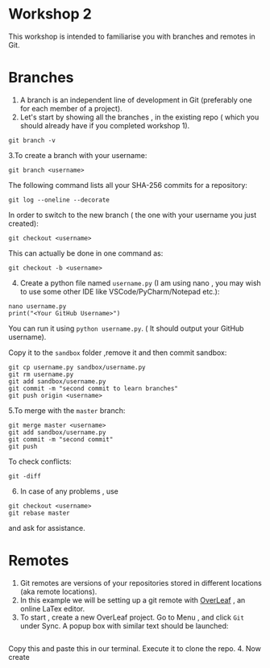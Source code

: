 # Workshop 2
This workshop is intended to familiarise you with branches and remotes in Git.

# Branches

1. A branch is an independent line of development in Git (preferably one for each member of a project).
2. Let's start by showing all the branches , in the existing repo ( which you should already have if you completed workshop 1).

```git branch -v ```

3.To create a branch with your username:
```
git branch <username>
```
The following command lists all your SHA-256 commits for a repository:
```
git log --oneline --decorate
```
In order to switch to the new branch ( the one with your username you just created):
```
git checkout <username> 
```
This can actually be done in one command as:
```
git checkout -b <username>
```
4. Create a python file named ```username.py``` (I am using nano , you may wish to use some other IDE like VSCode/PyCharm/Notepad etc.):
```
nano username.py
print("<Your GitHub Username>")
```
You can run it using ```python username.py```. ( It should output your GitHub username).

Copy it to the ```sandbox``` folder ,remove it and then commit sandbox:
```
git cp username.py sandbox/username.py
git rm username.py
git add sandbox/username.py
git commit -m "second commit to learn branches"
git push origin <username>
```

5.To merge with the ```master``` branch:
```
git merge master <username>
git add sandbox/username.py
git commit -m "second commit"
git push
```

To check conflicts:
```
git -diff
```
6. In case of any problems , use 
```
git checkout <username>
git rebase master
``` 
and ask for assistance.

# Remotes

1. Git remotes are versions of your repositories stored in different locations (aka remote locations).
2. In this example we will be setting up a git remote with [OverLeaf](https://www.overleaf.com) , an online LaTex editor.
3. To start , create a new OverLeaf project. Go to Menu , and click ```Git``` under Sync. A popup box with similar text should be launched:
```

```
Copy this and paste this in our terminal. Execute it to clone the repo.
4. Now create 
